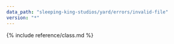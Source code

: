 ```yaml
---
data_path: "sleeping-king-studios/yard/errors/invalid-file"
version: "*"
---
```


{% include reference/class.md %}
